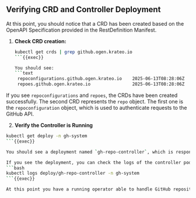 ## Verifying CRD and Controller Deployment
At this point, you should notice that a CRD has been created based on the OpenAPI Specification provided in the RestDefinition Manifest.

1. **Check CRD creation:**
   ```bash
   kubectl get crds | grep github.ogen.krateo.io
   ```{{exec}}

   You should see:
   ```text
    repoconfigurations.github.ogen.krateo.io    2025-06-13T08:28:06Z
    repoes.github.ogen.krateo.io                2025-06-13T08:28:06Z
   ```


If you see `repoconfigurations` and `repoes`, the CRDs have been created successfully. The second CRD represents the `repo` object. The first one is the `repoconfiguration` object, which is used to authenticate requests to the GitHub API.


2. **Verify the Controller is Running**
```bash
kubectl get deploy -n gh-system
```{{exec}}

You should see a deployment named `gh-repo-controller`, which is responsible for managing the `Repo` resources.

If you see the deployment, you can check the logs of the controller pod to see if it is running correctly:
```bash
kubectl logs deploy/gh-repo-controller -n gh-system
```{{exec}}

At this point you have a running operator able to handle GitHub repositories. You can create, update, and delete repositories using the custom resource.